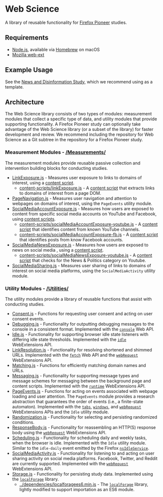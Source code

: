 # Web Science
A library of reusable functionality for [Firefox Pioneer](https://support.mozilla.org/en-US/kb/about-firefox-pioneer) studies.

## Requirements
* [Node.js](https://nodejs.org/en/), available via [Homebrew](https://brew.sh/) on macOS
* [Mozilla web-ext](https://extensionworkshop.com/documentation/develop/getting-started-with-web-ext/)

## Example Usage
See the [News and Disinformation Study](https://github.com/citp/news-disinformation-study), which we recommend using as a template.

## Architecture
The Web Science library consists of two types of modules: measurement modules that collect a specific type of data, and utility modules that provide supporting functionality. A Firefox Pioneer study can optionally take advantage of the Web Science library (or a subset of the library) for faster development and review. We recommend including the repository for Web Science as a Git subtree in the repository for a Firefox Pioneer study.

### Measurement Modules - [/Measurements/](https://github.com/citp/web-science/tree/master/Measurements)
The measurement modules provide reusable passive collection and intervention building blocks for conducting studies.
* [LinkExposure.js](https://github.com/citp/web-science/blob/master/Measurements/LinkExposure.js) - Measures user exposure to links to domains of interest, using a [content script](https://developer.mozilla.org/en-US/docs/Mozilla/Add-ons/WebExtensions/Content_scripts).
  * [content-scripts/linkExposure.js](https://github.com/citp/web-science/blob/master/Measurements/content-scripts/linkExposure.js) - A [content script](https://developer.mozilla.org/en-US/docs/Mozilla/Add-ons/WebExtensions/Content_scripts) that extracts links to domains of interest from a page DOM.
* [PageNavigation.js](https://github.com/citp/web-science/blob/master/Measurements/PageNavigation.js) - Measures user navigation and attention to webpages on domains of interest, using the `PageEvents` utility module.
* [SocialMediaAccountExposure.js](https://github.com/citp/web-science/blob/master/Measurements/SocialMediaNewsExposure.js) - Measures how users are exposed to content from specific social media accounts on YouTube and Facebook, using [content scripts](https://developer.mozilla.org/en-US/docs/Mozilla/Add-ons/WebExtensions/Content_scripts).
  * [content-scripts/socialMediaAccountExposure-youtube.js](https://github.com/citp/web-science/blob/master/Measurements/content-scripts/socialMediaNewsExposure-youtube.js) - A [content script](https://developer.mozilla.org/en-US/docs/Mozilla/Add-ons/WebExtensions/Content_scripts) that identifies content from known YouTube channels.
  * [content-scripts/socialMediaAccountExposure-fb.js](https://github.com/citp/web-science/blob/master/Measurements/content-scripts/socialMediaNewsExposure-fb.js) - A [content script](https://developer.mozilla.org/en-US/docs/Mozilla/Add-ons/WebExtensions/Content_scripts) that identifies posts from know Facebook accounts.
* [SocialMediaNewsExposure.js](https://github.com/citp/web-science/blob/master/Measurements/SocialMediaNewsExposure.js) - Measures how users are exposed to news on social media , using a [content script](https://developer.mozilla.org/en-US/docs/Mozilla/Add-ons/WebExtensions/Content_scripts).
  * [content-scripts/socialMediaNewsExposure-youtube.js](https://github.com/citp/web-science/blob/master/Measurements/content-scripts/socialMediaNewsExposure-youtube.js) - A [content script](https://developer.mozilla.org/en-US/docs/Mozilla/Add-ons/WebExtensions/Content_scripts) that checks for the News & Politics category on Youtube.
* [SocialMediaSharing.js](https://github.com/citp/web-science/blob/master/Measurements/SocialMediaSharing.js) - Measures user sharing of links to domains of interest on social media platforms, using the `SocialMediaActivity` utility module.

### Utility Modules - [/Utilities/](https://github.com/citp/web-science/tree/master/Utilities)
The utility modules provide a library of reusable functions that assist with conducting studies.
* [Consent.js](https://github.com/citp/web-science/blob/master/Utilities/Consent.js) - Functions for requesting user consent and acting on user consent events.
* [Debugging.js](https://github.com/citp/web-science/blob/master/Utilities/Debugging.js) - Functionality for outputting debugging messages to the console in a consistent format. Implemented with the [`console`](https://developer.mozilla.org/en-US/docs/Web/API/console) Web API.
* [Idle.js](https://github.com/citp/web-science/blob/master/Utilities/Idle.js) - Functionality for supporting browser idle state listeners with differing idle state thresholds. Implemented with the [`idle`](https://developer.mozilla.org/en-US/docs/Mozilla/Add-ons/WebExtensions/API/idle) WebExtensions API.
* [LinkResolution.js](https://github.com/citp/web-science/blob/master/Utilities/LinkResolution.js) - Functionality for resolving shortened and shimmed URLs. Implemented with the [`fetch`](https://developer.mozilla.org/en-US/docs/Web/API/Fetch_API) Web API and the [`webRequest`](https://developer.mozilla.org/en-US/docs/Mozilla/Add-ons/WebExtensions/API/webRequest) WebExtensions API.
* [Matching.js](https://github.com/citp/web-science/blob/master/Utilities/Matching.js) - Functions for efficiently matching domain names and URLs.
* [Messaging.js](https://github.com/citp/web-science/blob/master/Utilities/Messaging.js) - Functionality for supporting message types and message schemes for messaging between the background page and content scripts. Implemented with the [`runtime`](https://developer.mozilla.org/en-US/docs/Mozilla/Add-ons/WebExtensions/API/runtime) WebExtensions API.
* [PageEvents.js](https://github.com/citp/web-science/blob/master/Utilities/PageEvents.js) - Functions for acting on events associated with webpage loading and user attention. The `PageEvents` module provides a research abstraction that guarantees the order of events (i.e., a finite-state automaton). Implemented with the [`tabs`](https://developer.mozilla.org/en-US/docs/Mozilla/Add-ons/WebExtensions/API/tabs), [`windows`](https://developer.mozilla.org/en-US/docs/Mozilla/Add-ons/WebExtensions/API/windows), and [`webRequest`](https://developer.mozilla.org/en-US/docs/Mozilla/Add-ons/WebExtensions/API/webRequest) WebExtensions APIs and the `Idle` utility module.
* [Randomization.js](https://github.com/citp/web-science/blob/master/Utilities/Randomization.js) - Functionality for selecting and persisting randomized conditions.
* [ResponseBody.js](https://github.com/citp/web-science/blob/master/Utilities/ResponseBody.js) - Functionality for reassembling an HTTP(S) response body using the [`webRequest`](https://developer.mozilla.org/en-US/docs/Mozilla/Add-ons/WebExtensions/API/webRequest) WebExtensions API.
* [Scheduling.js](https://github.com/citp/web-science/blob/master/Utilities/Scheduling.js) - Functionality for scheduling daily and weekly tasks, when the browser is idle. Implemented with the `Idle` utility module. Similar to the `idle-daily` event emitted by the Firefox [`nsIdleService`](https://developer.mozilla.org/en-US/docs/Mozilla/Tech/XPCOM/Reference/Interface/nsIIdleService).
* [SocialMediaActivity.js](https://github.com/citp/web-science/blob/master/Utilities/SocialMediaActivity.js) - Functionality for listening to and acting on user sharing activity on social media platforms. Facebook, Twitter, and Reddit are currently supported. Implemented with the [`webRequest`](https://developer.mozilla.org/en-US/docs/Mozilla/Add-ons/WebExtensions/API/webRequest) WebExtensions API.
* [Storage.js](https://github.com/citp/web-science/blob/master/Utilities/Storage.js) - Functionality for persisting study data. Implemented using the [`localForage`](https://github.com/localForage/localForage) library.
  * [../dependencies/localforagees6.min.js](https://github.com/citp/web-science/blob/master/dependencies/localforagees6.min.js) - The [`localForage`](https://github.com/localForage/localForage) library, lightly modified to support importation as an ES6 module.
